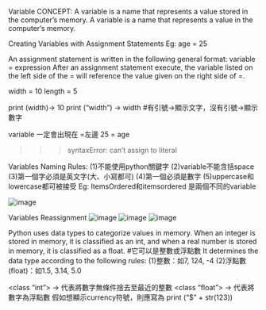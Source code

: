 Variable
CONCEPT: A variable is a name that represents a value stored in the computer’s memory.
A variable is a name that represents a value in the computer’s memory. 

Creating Variables with Assignment Statements
Eg:  age = 25

An assignment statement is written in the following general format:
variable  = expression
After an assignment statement execute, the variable listed on the left side of the = will reference the value given on the right side of =.

width = 10
length = 5 

print (width)→ 10
print (“width”) → width    #有引號→顯示文字，沒有引號→顯示數字

variable 一定會出現在 =左邊
25 = age 
>>>syntaxError: can’t assign to literal

Variables Naming Rules:
(1)不能使用python關鍵字
(2)variable不能含括space
(3)第一個字必須是英文字(大、小寫都可)
(4)第一個必須是數字
(5)uppercase和lowercase都可被接受
Eg:  ItemsOrdered和itemsordered 是兩個不同的variable

![image](https://github.com/itsmewm17/Python-Note/assets/166125320/1940a0a1-7a5a-46e6-9059-1e229ec70688)


Variables Reassignment
![image](https://github.com/itsmewm17/Python-Note/assets/166125320/b4b0a36e-cc32-4083-8216-e8bd24a7f7b3)
![image](https://github.com/itsmewm17/Python-Note/assets/166125320/4aa67d95-d4be-4fb8-8675-039ead724de7)
![image](https://github.com/itsmewm17/Python-Note/assets/166125320/fc36d9fc-870d-49f3-b1d9-665f6267e007)

Python uses data types to categorize values in memory. When an integer is stored in memory, it is classified as an int, and when a real number is stored in memory, it is classified as a float. 
#它可以是整數或浮點數
It determines the data type according to the following rules:
(1)整數：如7, 124, -4
(2)浮點數(float)：如1.5, 3.14, 5.0

<class “int”> → 代表將數字無條件捨去至最近的整數
<class “float”> → 代表將數字為浮點數
假如想顯示currency符號，則應寫為 print (“$” + str(123))




